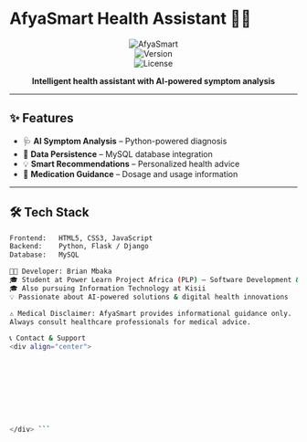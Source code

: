 # AfyaSmart Health Assistant 🤖💊  

<div align="center">

![AfyaSmart](https://img.shields.io/badge/AfyaSmart-AI%20Health%20Assistant-blueviolet?style=for-the-badge&logo=github&logoColor=white)  
![Version](https://img.shields.io/badge/Version-1.0.0-brightgreen?style=for-the-badge&logo=python&logoColor=white)  
![License](https://img.shields.io/badge/License-MIT-green?style=for-the-badge&logo=open-source-initiative&logoColor=white)  

**Intelligent health assistant with AI-powered symptom analysis**  

</div>

---

## ✨ Features  

- 🩺 **AI Symptom Analysis** – Python-powered diagnosis  
- 💾 **Data Persistence** – MySQL database integration  
- 💡 **Smart Recommendations** – Personalized health advice  
- 💊 **Medication Guidance** – Dosage and usage information  


---

## 🛠️ Tech Stack  

```bash
Frontend:   HTML5, CSS3, JavaScript
Backend:    Python, Flask / Django
Database:   MySQL

👨‍💻 Developer: Brian Mbaka
🎓 Student at Power Learn Project Africa (PLP) – Software Development & Machine Learning
🎓 Also pursuing Information Technology at Kisii
💡 Passionate about AI-powered solutions & digital health innovations

⚠️ Medical Disclaimer: AfyaSmart provides informational guidance only.
Always consult healthcare professionals for medical advice.

📞 Contact & Support
<div align="center">

 

 

 

 

</div> ```

